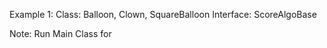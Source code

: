 Example 1:
Class:	Balloon, Clown, SquareBalloon
Interface: ScoreAlgoBase


Note: Run Main Class for

 